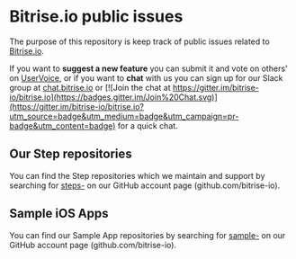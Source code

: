 # Bitrise.io public issues

The purpose of this repository is keep track of public issues related to [Bitrise.io](https://www.bitrise.io).

If you want to **suggest a new feature** you can submit it and vote on others' on [UserVoice](https://bitrise.uservoice.com/), or if you want to **chat** with us you can sign up for our Slack group at [chat.bitrise.io](http://chat.bitrise.io/) or [![Join the chat at https://gitter.im/bitrise-io/bitrise.io](https://badges.gitter.im/Join%20Chat.svg)](https://gitter.im/bitrise-io/bitrise.io?utm_source=badge&utm_medium=badge&utm_campaign=pr-badge&utm_content=badge) for a quick chat.

## Our Step repositories

You can find the Step repositories which we maintain and support by searching for [steps-](https://github.com/bitrise-io?utf8=%E2%9C%93&query=steps-) on our GitHub account page (github.com/bitrise-io).


## Sample iOS Apps

You can find our Sample App repositories by searching for [sample-](https://github.com/bitrise-io?utf8=%E2%9C%93&query=sample-) on our GitHub account page (github.com/bitrise-io).
